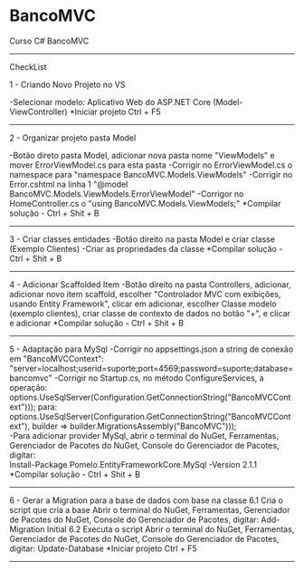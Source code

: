 # BancoMVC
Curso C# BancoMVC 

***

CheckList

1 - Criando Novo Projeto no VS

-Selecionar modelo: Aplicativo Web do ASP.NET Core (Model-ViewController)
*Iniciar projeto Ctrl + F5
***

2 -  Organizar projeto pasta Model

-Botão direto pasta Model, adicionar nova pasta nome "ViewModels" e mover ErrorViewModel.cs para esta pasta
-Corrigir no ErrorViewModel.cs o namespace para "namespace BancoMVC.Models.ViewModels"
-Corrigir no Error.cshtml na linha 1 "@model BancoMVC.Models.ViewModels.ErrorViewModel"
-Corrigor no HomeController.cs o "using BancoMVC.Models.ViewModels;"
*Compilar solução - Ctrl + Shit + B 
***

3 - Criar classes entidades
-Botão direito na pasta Model e criar classe (Exemplo Clientes)
-Criar as propriedades da classe
*Compilar solução - Ctrl + Shit + B
*** 

4 - Adicionar Scaffolded Item
-Botão direito na pasta Controllers, adicionar, adicionar novo item scaffold,
escolher "Controlador MVC com exibições, usando Entity Framework", clicar em adicionar,
escolher Classe modelo (exemplo clientes),
criar classe de contexto de dados no botão "+", e clicar e adicionar
*Compilar solução - Ctrl + Shit + B 
***

5 - Adaptação para MySql 
-Corrigir no appsettings.json a string de conexão em "BancoMVCContext": "server=localhost;userid=suporte;port=4569;password=suporte;database=bancomvc"
-Corrigir no Startup.cs, no método ConfigureServices, a operação: 
	options.UseSqlServer(Configuration.GetConnectionString("BancoMVCContext")));
para:
	options.UseSqlServer(Configuration.GetConnectionString("BancoMVCContext"), builder =>
	builder.MigrationsAssembly("BancoMVC")));	
-Para adicionar provider MySql, abrir o terminal do NuGet, Ferramentas, Gerenciador de Pacotes do NuGet, Console do Gerenciador de Pacotes, digitar:  
	Install-Package Pomelo.EntityFrameworkCore.MySql -Version 2.1.1
*Compilar solução - Ctrl + Shit + B 
***

6 - Gerar a Migration para a base de dados com base na classe
6.1 Cria o script que cria a base
	Abrir o terminal do NuGet, Ferramentas, Gerenciador de Pacotes do NuGet, Console do Gerenciador de Pacotes, digitar:
	Add-Migration Initial
6.2 Executa o script
	Abrir o terminal do NuGet, Ferramentas, Gerenciador de Pacotes do NuGet, Console do Gerenciador de Pacotes, digitar:
	Update-Database
*Iniciar projeto Ctrl + F5
***
